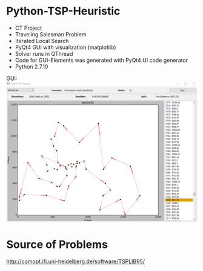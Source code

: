 # Python-TSP-Heuristic

* CT Project
* Traveling Salesman Problem
* Iterated Local Search
* PyQt4 GUI with visualization (matplotlib)
* Solver runs in QThread
* Code for GUI-Elements was generated with PyQt4 UI code generator
* Python 2.7.10

GUI:
![alt tag](https://github.com/fritziF/Python-TSP-Heuristic/blob/master/gui_tsp-ILS.PNG)

# Source of Problems

http://comopt.ifi.uni-heidelberg.de/software/TSPLIB95/
